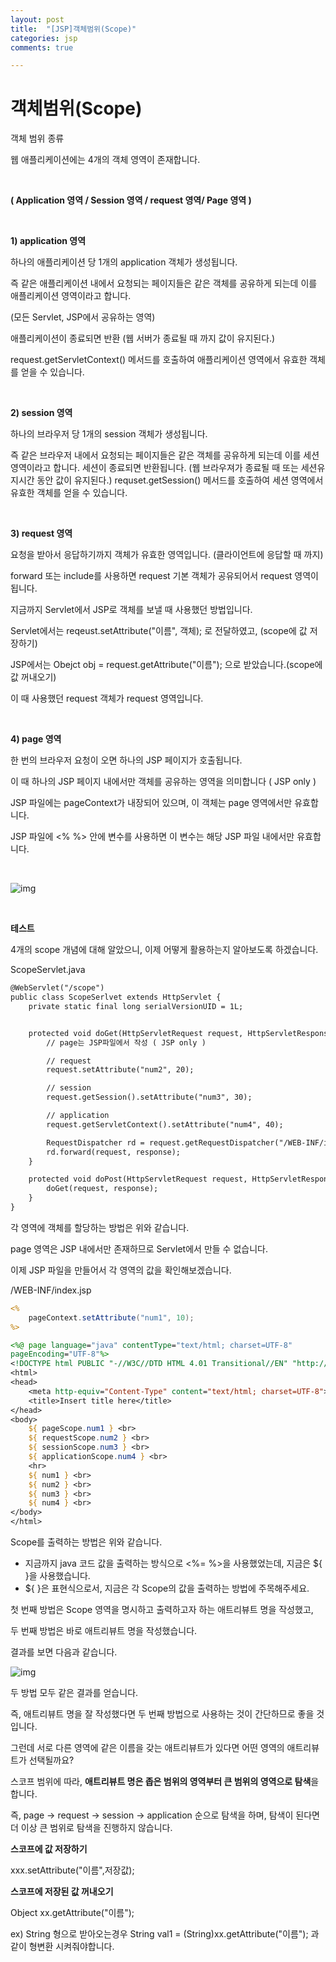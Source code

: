 ```yaml
---
layout: post
title:  "[JSP]객체범위(Scope)"
categories: jsp
comments: true

---
```


# 객체범위(Scope)

객체 범위 종류

웹 애플리케이션에는 4개의 객체 영역이 존재합니다.

<br/>

**( Application 영역 / Session 영역 / request 영역/ Page 영역 )**

<br/>

**1) application 영역**



하나의 애플리케이션 당 1개의 application 객체가 생성됩니다.

즉 같은 애플리케이션 내에서 요청되는 페이지들은 같은 객체를 공유하게 되는데 이를 애플리케이션 영역이라고 합니다.

(모든 Servlet, JSP에서 공유하는 영역)

애플리케이션이 종료되면 반환 (웹 서버가 종료될 때 까지 값이 유지된다.)

request.getServletContext() 메서드를 호출하여 애플리케이션 영역에서 유효한 객체를 얻을 수 있습니다.

<br/>

**2) session 영역**

하나의 브라우저 당 1개의 session 객체가 생성됩니다.

 즉 같은 브라우저 내에서 요청되는 페이지들은 같은 객체를 공유하게 되는데 이를 세션 영역이라고 합니다.
세션이 종료되면 반환됩니다. (웹 브라우져가 종료될 때 또는 세션유지시간 동안 값이 유지된다.)
requset.getSession() 메서드를 호출하여 세션 영역에서 유효한 객체를 얻을 수 있습니다.

<br/>

**3) request 영역**



요청을 받아서 응답하기까지 객체가 유효한 영역입니다. (클라이언트에 응답할 때 까지)

forward 또는 include를 사용하면 request 기본 객체가 공유되어서 request 영역이 됩니다.

지금까지 Servlet에서 JSP로 객체를 보낼 때 사용했던 방법입니다.

Servlet에서는 reqeust.setAttribute("이름", 객체); 로 전달하였고, (scope에 값 저장하기)

JSP에서는 Obejct obj = request.getAttribute("이름"); 으로 받았습니다.(scope에 값 꺼내오기)

이 때 사용했던 request 객체가 request 영역입니다.

<br/>

**4) page 영역**



한 번의 브라우저 요청이 오면 하나의 JSP 페이지가 호출됩니다.

이 때 하나의 JSP 페이지 내에서만 객체를 공유하는 영역을 의미합니다 ( JSP only )

JSP 파일에는 pageContext가 내장되어 있으며, 이 객체는 page 영역에서만 유효합니다.

JSP 파일에 <% %> 안에 변수를 사용하면 이 변수는 해당 JSP 파일 내에서만 유효합니다.

<br/>

![img](https://t1.daumcdn.net/cfile/tistory/99D9A73D5AAE58C40B)





<br/>



**테스트**

4개의 scope 개념에 대해 알았으니, 이제 어떻게 활용하는지 알아보도록 하겠습니다.



ScopeServlet.java

```JSP
@WebServlet("/scope")
public class ScopeSerlvet extends HttpServlet {
    private static final long serialVersionUID = 1L;


    protected void doGet(HttpServletRequest request, HttpServletResponse response) throws ServletException, IOException {
        // page는 JSP파일에서 작성 ( JSP only )

        // request
        request.setAttribute("num2", 20);

        // session
        request.getSession().setAttribute("num3", 30);

        // application
        request.getServletContext().setAttribute("num4", 40);

        RequestDispatcher rd = request.getRequestDispatcher("/WEB-INF/index.jsp");
        rd.forward(request, response);
    }

    protected void doPost(HttpServletRequest request, HttpServletResponse response) throws ServletException, IOException {
        doGet(request, response);
    }
}
```

각 영역에 객체를 할당하는 방법은 위와 같습니다.

page 영역은 JSP 내에서만 존재하므로 Servlet에서 만들 수 없습니다.





이제 JSP 파일을 만들어서 각 영역의 값을 확인해보겠습니다.

/WEB-INF/index.jsp

```JSP
<%
    pageContext.setAttribute("num1", 10);
%>

<%@ page language="java" contentType="text/html; charset=UTF-8"
pageEncoding="UTF-8"%>
<!DOCTYPE html PUBLIC "-//W3C//DTD HTML 4.01 Transitional//EN" "http://www.w3.org/TR/html4/loose.dtd">
<html>
<head>
    <meta http-equiv="Content-Type" content="text/html; charset=UTF-8">
    <title>Insert title here</title>
</head>
<body>
    ${ pageScope.num1 } <br>
    ${ requestScope.num2 } <br>
    ${ sessionScope.num3 } <br>
    ${ applicationScope.num4 } <br>
    <hr>
    ${ num1 } <br>
    ${ num2 } <br>
    ${ num3 } <br>
    ${ num4 } <br>
</body>
</html>
```

Scope를 출력하는 방법은 위와 같습니다.

- 지금까지 java 코드 값을 출력하는 방식으로 <%= %>을 사용했었는데, 지금은 ${ }을 사용했습니다.
- ${ }은 표현식으로서, 지금은 각 Scope의 값을 출력하는 방법에 주목해주세요.



첫 번째 방법은 Scope 영역을 명시하고 출력하고자 하는 애트리뷰트 명을 작성했고,

두 번째 방법은 바로 애트리뷰트 명을 작성했습니다.

결과를 보면 다음과 같습니다.



![img](https://t1.daumcdn.net/cfile/tistory/9942174A5AAE582034)



두 방법 모두 같은 결과를 얻습니다.

즉, 애트리뷰트 명을 잘 작성했다면 두 번째 방법으로 사용하는 것이 간단하므로 좋을 것입니다.



그런데 서로 다른 영역에 같은 이름을 갖는 애트리뷰트가 있다면 어떤 영역의 애트리뷰트가 선택될까요?

스코프 범위에 따라, **애트리뷰트 명은 좁은 범위의 영역부터 큰 범위의 영역으로 탐색**을 합니다.

즉, page -> request -> session -> application 순으로 탐색을 하며, 탐색이 된다면 더 이상 큰 범위로 탐색을 진행하지 않습니다.



**스코프에 값 저장하기**

xxx.setAttribute("이름",저장값);



**스코프에 저장된 값 꺼내오기**

Object xx.getAttribute("이름");

ex) String 형으로 받아오는경우 String val1 = (String)xx.getAttribute("이름"); 과 같이 형변환 시켜줘야합니다.



